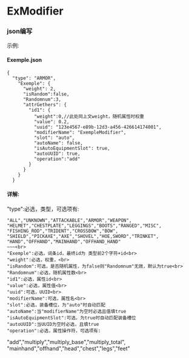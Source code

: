 # ExModifier

### json编写
示例:
#### Exemple.json
```
{
  "type": "ARMOR",
    "Exemple": {
      "weight": 2,
      "isRandom":false,
      "Randomnum":3,
      "attrGethers": {
        "id1": {
          "weight":0,//此处同上文weight，随机属性时权重
          "value": 0.2,
          "uuid": "123e4567-e89b-12d3-a456-426614174001",
          "modifierName": "ExempleModifier",
          "slot": "auto",
          "autoName": false,
          "isAutoEquipmentSlot": true,
          "autoUUID": true,
          "operation":"add"
        }
      }
    }
  }
```
#### 详解:
"type":必选，类型，可选项有:
~~~
"ALL","UNKNOWN","ATTACKABLE","ARMOR","WEAPON",
"HELMET","CHESTPLATE","LEGGINGS","BOOTS","RANGED","MISC",
"FISHING_ROD","TRIDENT","CROSSBOW","BOW",
"SHIELD","PICKAXE","AXE","SHOVEL","HOE,SWORD","TRINKET",
"HAND","OFFHAND","MAINHAND","OFFHAND_HAND"
~~~<br>
"Exemple":必选，词条id，最终id为 类型前2个字符+id<br>
"weight":必选，权重，<br>
"isRandom":可选，是否随机属性，为false则"Randomnum"无效，默认为true<br>
"Randomnum":必选，随机属性数<br>
"id1":必选，属性id<br>
"value":必选，属性值<br>
"uuid":可选，UUID<br>
"modifierName":可选，属性名<br>
"slot":必选，装备槽位，为"auto"时自动匹配
"autoName":当"modifierName"为空时必选且值填true
"isAutoEquipmentSlot":可选，为true时自动匹配装备槽位
"autoUUID":当UUID为空时必选，且填true
"operation":必选，属性操作符，可选项有:
~~~
"add","multiply","multiply_base","multiply_total", 
"mainhand","offhand","head","chest","legs","feet"
~~~
